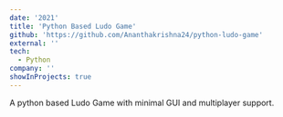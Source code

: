```yaml
---
date: '2021'
title: 'Python Based Ludo Game'
github: 'https://github.com/Ananthakrishna24/python-ludo-game'
external: ''
tech:
  - Python
company: ''
showInProjects: true
---
```


A python based Ludo Game with minimal GUI
and multiplayer support.
